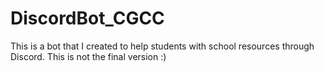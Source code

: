 # DiscordBot_CGCC
This is a bot that I created to help students with school resources through Discord. This is not the final version :)
